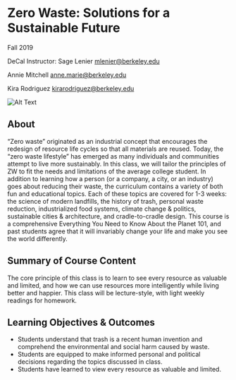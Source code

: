 # **Zero Waste: Solutions for a Sustainable Future**
Fall 2019 

DeCal Instructor: Sage Lenier 
mlenier@berkeley.edu

Annie Mitchell
anne.marie@berkeley.edu  

Kira Rodriguez
kirarodriguez@berkeley.edu

![Alt Text](https://i0.wp.com/www.dailycal.org/assets/uploads/2018/10/waste_danielacervantes_file-900x580.jpg)

## About
“Zero waste” originated as an industrial concept that encourages the redesign of resource life cycles so that all materials are reused. Today, the “zero waste lifestyle” has emerged as many individuals and communities attempt to live more sustainably. In this class, we will tailor the principles of ZW to fit the needs and limitations of the average college student. In addition to learning how a person (or a company, a city, or an industry) goes about reducing their waste, the curriculum contains a variety of both fun and educational topics. Each of these topics are covered for 1-3 weeks: the science of modern landfills, the history of trash, personal waste reduction, industrialized food systems, climate change & politics, sustainable cities & architecture, and cradle-to-cradle design. This course is a comprehensive Everything You Need to Know About the Planet 101, and past students agree that it will invariably change your life and make you see the world differently.

## Summary of Course Content
The core principle of this class is to learn to see every resource as valuable and limited, and how we can use resources more intelligently while living better and happier. This class will be lecture-style, with light weekly readings for homework.

## Learning Objectives & Outcomes
- Students understand that trash is a recent human invention and comprehend the environmental and social harm caused by waste.
- Students are equipped to make informed personal and 
political decisions regarding the topics discussed in class.
- Students have learned to view every resource as valuable and limited.



